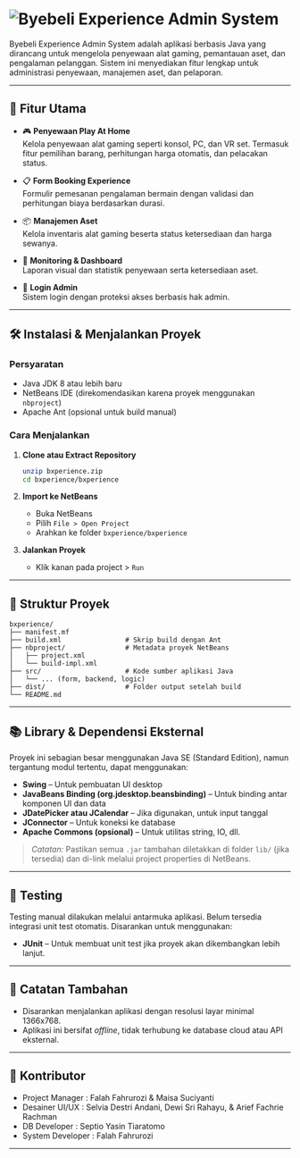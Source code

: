 # ![Byebeli Experience Admin System](https://yourdomain.com/logo.png)

Byebeli Experience Admin System adalah aplikasi berbasis Java yang dirancang untuk mengelola penyewaan alat gaming, pemantauan aset, dan pengalaman pelanggan. Sistem ini menyediakan fitur lengkap untuk administrasi penyewaan, manajemen aset, dan pelaporan.

---

## 🧩 Fitur Utama

- 🎮 **Penyewaan Play At Home**  
  Kelola penyewaan alat gaming seperti konsol, PC, dan VR set. Termasuk fitur pemilihan barang, perhitungan harga otomatis, dan pelacakan status.

- 📋 **Form Booking Experience**  
  Formulir pemesanan pengalaman bermain dengan validasi dan perhitungan biaya berdasarkan durasi.

- 📦 **Manajemen Aset**  
  Kelola inventaris alat gaming beserta status ketersediaan dan harga sewanya.

- 🧠 **Monitoring & Dashboard**  
  Laporan visual dan statistik penyewaan serta ketersediaan aset.

- 🔐 **Login Admin**  
  Sistem login dengan proteksi akses berbasis hak admin.

---

## 🛠️ Instalasi & Menjalankan Proyek

### Persyaratan

- Java JDK 8 atau lebih baru
- NetBeans IDE (direkomendasikan karena proyek menggunakan `nbproject`)
- Apache Ant (opsional untuk build manual)

### Cara Menjalankan

1. **Clone atau Extract Repository**
   ```bash
   unzip bxperience.zip
   cd bxperience/bxperience
   ```

2. **Import ke NetBeans**
   - Buka NetBeans
   - Pilih `File > Open Project`
   - Arahkan ke folder `bxperience/bxperience`

3. **Jalankan Proyek**
   - Klik kanan pada project > `Run`

---

## 📁 Struktur Proyek

```
bxperience/
├── manifest.mf
├── build.xml                # Skrip build dengan Ant
├── nbproject/               # Metadata proyek NetBeans
│   ├── project.xml
│   └── build-impl.xml
├── src/                     # Kode sumber aplikasi Java
│   └── ... (form, backend, logic)
├── dist/                    # Folder output setelah build
└── README.md
```

---

## 📚 Library & Dependensi Eksternal

Proyek ini sebagian besar menggunakan Java SE (Standard Edition), namun tergantung modul tertentu, dapat menggunakan:

- **Swing** – Untuk pembuatan UI desktop
- **JavaBeans Binding (org.jdesktop.beansbinding)** – Untuk binding antar komponen UI dan data
- **JDatePicker atau JCalendar** – Jika digunakan, untuk input tanggal
- **JConnector** – Untuk koneksi ke database
- **Apache Commons (opsional)** – Untuk utilitas string, IO, dll.

> *Catatan:* Pastikan semua `.jar` tambahan diletakkan di folder `lib/` (jika tersedia) dan di-link melalui project properties di NetBeans.

---

## 🧪 Testing

Testing manual dilakukan melalui antarmuka aplikasi. Belum tersedia integrasi unit test otomatis. Disarankan untuk menggunakan:

- **JUnit** – Untuk membuat unit test jika proyek akan dikembangkan lebih lanjut.

---

## 📌 Catatan Tambahan

- Disarankan menjalankan aplikasi dengan resolusi layar minimal 1366x768.
- Aplikasi ini bersifat *offline*, tidak terhubung ke database cloud atau API eksternal.

---

## 👥 Kontributor

- Project Manager   : Falah Fahrurozi & Maisa Suciyanti
- Desainer UI/UX    : Selvia Destri Andani, Dewi Sri Rahayu, & Arief Fachrie Rachman
- DB Developer      : Septio Yasin Tiaratomo
- System Developer  : Falah Fahrurozi

---
